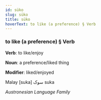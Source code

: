 ```yaml
---
id: süko
slug: süko
title: süko
hoverText: to like (a preference) § Verb
---
```


### to like (a preference) § Verb

**Verb**: to like/enjoy

**Noun**: a preference/liked thing

**Modifier**: liked/enjoyed

Malay ⁧ suka سوک  [suka]

*Austronesian Language Family*